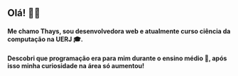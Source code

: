 ## Olá! 👋🌺
#### Me chamo Thays, sou desenvolvedora web e atualmente curso ciência da computação na UERJ 🎓. 
#### Descobri que programação era para mim durante o ensino médio 💙, após isso minha curiosidade na área só aumentou! 
<!--
**ThaysMrtns/ThaysMrtns** is a ✨ _special_ ✨ repository because its `README.md` (this file) appears on your GitHub profile.

Here are some ideas to get you started:

- 🔭 I’m currently working on ...
- 🌱 I’m currently learning ...
- 👯 I’m looking to collaborate on ...
- 🤔 I’m looking for help with ...
- 💬 Ask me about ...
- 📫 How to reach me: ...
- 😄 Pronouns: ...
- ⚡ Fun fact: ...
-->
